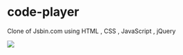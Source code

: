 # code-player
 Clone of Jsbin.com using HTML , CSS , JavaScript , jQuery 


<img src="https://www.google.com/url?sa=i&url=https%3A%2F%2Fwww.facebook.com%2FHostITSolution%2Fposts&psig=AOvVaw2us8yEld0xLJxA83zmMf7-&ust=1614064091188000&source=images&cd=vfe&ved=0CAIQjRxqFwoTCJi7y7n3_O4CFQAAAAAdAAAAABAJ">
